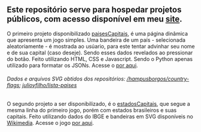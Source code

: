 ## Este repositório serve para hospedar projetos públicos, com acesso disponível em meu [site](https://guilhermegiusti.com/).
O primeiro projeto disponibilizado [paisesCapitais](/guigiusti.github.io/dev/jogos/paisesCapitais/), é uma página dinâmica que apresenta um jogo simples. Uma bandeira de um país - selecionada aleatoriamente - é mostrada ao usúario, para este tentar advinhar seu nome e de sua capital (caso deseje). Sendo esses dados revelados ao pressionar do botão. Feito utilizando HTML, CSS e Javascript. Sendo o Python apenas utilizado para formatar os JSONs. Acesse o [por aqui](https://guilhermegiusti.com/dev/jogos/paisesCapitais).
###### Dados e arquivos SVG obtidos dos repositórios: [/hampusborgos/country-flags](https://github.com/hampusborgos/country-flags); [juliovfilho/lista-paises](https://github.com/juliolvfilho/lista-paises)

O segundo projeto a ser disponibilizado, é o [estadosCapitais](/guigiusti.github.io/dev/jogos/estadosCapitais/), que segue a mesma linha do primeiro jogo, porém com estados brasileiros e suas capitais. Feito utilizando dados do IBGE e bandeiras em SVG disponíveis no [Wikimedia](https://commons.wikimedia.org/wiki/Flags_of_Brazil). Acesse o jogo [por aqui](https://guilhermegiusti.com/dev/jogos/estadosCapitais).



